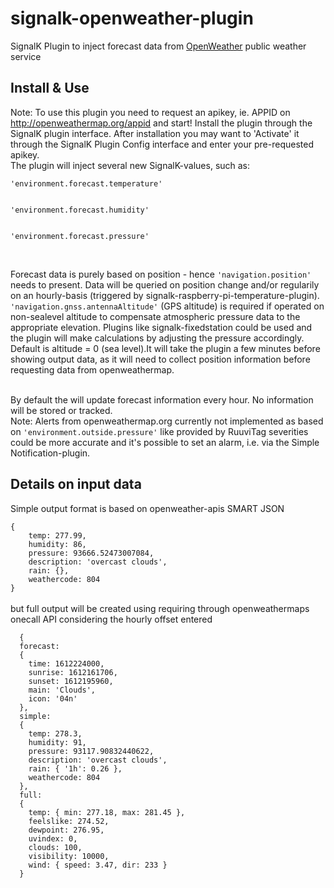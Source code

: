 # signalk-openweather-plugin
SignalK Plugin to inject forecast data from <a href="https://openweathermap.org/">OpenWeather</a> public weather service

## Install & Use
Note: To use this plugin you need to request an apikey, ie. APPID on http://openweathermap.org/appid and start!
Install the plugin through the SignalK plugin interface. After installation you may want to 'Activate' it through the SignalK Plugin Config interface and enter your pre-requested apikey.<br>The plugin will inject several new SignalK-values, such as:<br>
<p>
<code>'environment.forecast.temperature'<br><br>
'environment.forecast.humidity'<br><br>
'environment.forecast.pressure'<br><br></code><br>
</p>
<p>Forecast data is purely based on position - hence <code>'navigation.position'</code> needs to present. Data will be queried on position change and/or regularily on an hourly-basis (triggered by signalk-raspberry-pi-temperature-plugin). <code>'navigation.gnss.antennaAltitude'</code> (GPS altitude) is required if operated on non-sealevel altitude to compensate atmospheric pressure data to the appropriate elevation. Plugins like signalk-fixedstation could be used and the plugin will make calculations by adjusting the pressure accordingly. Default is altitude = 0 (sea level).It will take the plugin a few minutes before showing output data, as it will need to collect position information before requesting data from openweathermap.</p><br> 
By default the will update forecast information every hour. No information will be stored or tracked.<br>
Note: Alerts from openweathermap.org currently not implemented as based on <code>'environment.outside.pressure'</code> like provided by RuuviTag severities could be more accurate and it's possible to set an alarm, i.e. via the Simple Notification-plugin.<br>

## Details on input data
<p>Simple output format is based on openweather-apis SMART JSON<br>
<code> 
{ 
    temp: 277.99,
    humidity: 86,
    pressure: 93666.52473007084,
    description: 'overcast clouds',
    rain: {},
    weathercode: 804 
} 
</code><br>but full output will be created using requiring through openweathermaps onecall API considering the hourly offset entered<br>
<code>
  { 
  forecast:
  { 
    time: 1612224000,
    sunrise: 1612161706,
    sunset: 1612195960,
    main: 'Clouds',
    icon: '04n' 
  },
  simple:
  { 
    temp: 278.3,
    humidity: 91,
    pressure: 93117.90832440622,
    description: 'overcast clouds',
    rain: { '1h': 0.26 },
    weathercode: 804 
  },
  full:
  { 
    temp: { min: 277.18, max: 281.45 },
    feelslike: 274.52,
    dewpoint: 276.95,
    uvindex: 0,
    clouds: 100,
    visibility: 10000,
    wind: { speed: 3.47, dir: 233 } 
  }
  </code></p>
  
